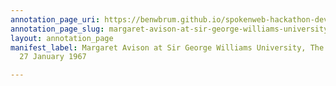 ```yaml
---
annotation_page_uri: https://benwbrum.github.io/spokenweb-hackathon-development-noterms/annotations/margaret-avison-at-sir-george-williams-university-the-poetry-series-27-january-1967-canvas-1-audience-.json
annotation_page_slug: margaret-avison-at-sir-george-williams-university-the-poetry-series-27-january-1967-canvas-1-audience-
layout: annotation_page
manifest_label: Margaret Avison at Sir George Williams University, The Poetry Series,
  27 January 1967

---
```

